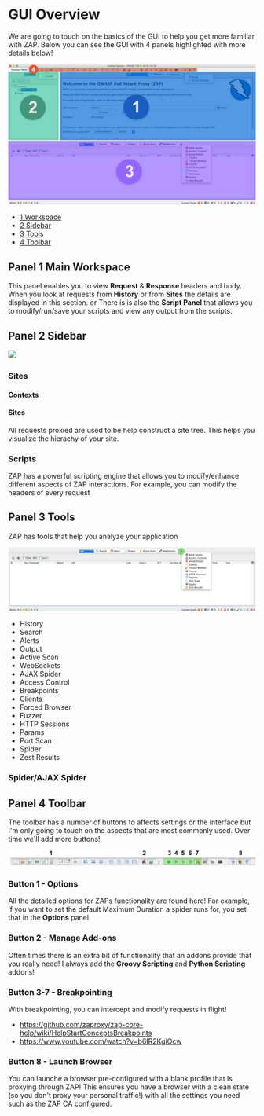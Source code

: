 # GUI Overview
We are going to touch on the basics of the GUI to help you get more familiar with ZAP. Below you can see the GUI with 4 panels highlighted with more details below!

![Main overview](assets/images/zap-gui-main.jpg)

- [1 Workspace](#panel-1-workspace)
- [2 Sidebar](#panel-2-sidebar)
- [3 Tools](#panel-3-tools)
- [4 Toolbar](#panel-4-toolbar)

## Panel 1 Main Workspace
This panel enables you to view **Request** & **Response** headers and body. When you look at requests from **History** or from **Sites** the details are displayed in this section. or There is is also the **Script Panel** that allows you to modify/run/save your scripts and view any output from the scripts. 



## Panel 2 Sidebar
<img src="https://raw.githubusercontent.com/rezen/zap-tutorial/master/assets/images/zap-gui-panel-2.jpg" width="300" />

### Sites

#### Contexts

#### Sites
All requests proxied are used to be help construct a site tree. This helps you visualize the hierachy of your site. 


### Scripts
ZAP has a powerful scripting engine that allows you to modify/enhance different aspects of ZAP interactions. For example, you can modify the headers of every request 

## Panel 3 Tools
ZAP has tools that help you analyze your application

![Panel 3](assets/images/zap-gui-panel-3.jpg)

- History
- Search 
- Alerts
- Output
- Active Scan
- WebSockets
- AJAX Spider
- Access Control
- Breakpoints
- Clients
- Forced Browser
- Fuzzer
- HTTP Sessions
- Params
- Port Scan
- Spider
- Zest Results

### Spider/AJAX Spider



## Panel 4 Toolbar
The toolbar has a number of buttons to affects settings or the interface but I'm only going to touch on the aspects that are most commonly used. Over time we'll add more buttons!

![Panel 4](assets/images/zap-toolbar.png)

### Button 1 - Options
All the detailed options for ZAPs functionality are found here! For example, if you want to set the default Maximum Duration a spider runs for, you set that in the **Options** panel

### Button 2 - Manage Add-ons
Often times there is an extra bit of functionality that an addons provide that you really need! I always add the **Groovy Scripting** and **Python Scripting** addons!

### Button 3-7 - Breakpointing
With breakpointing, you can intercept and modify requests in flight!

- https://github.com/zaproxy/zap-core-help/wiki/HelpStartConceptsBreakpoints
- https://www.youtube.com/watch?v=b6IR2KgiOcw

### Button 8 - Launch Browser
You can launche a browser pre-configured with a blank profile that is proxying through ZAP! This ensures you have a browser with a clean state (so you don't proxy your personal traffic!) with all the settings you need such as the ZAP CA configured.